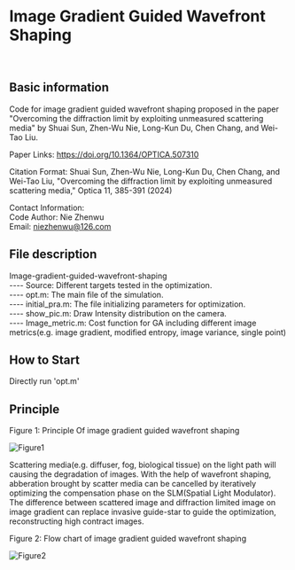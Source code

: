 # Image Gradient Guided Wavefront Shaping
​
## Basic information

Code for image gradient guided wavefront shaping proposed in the paper "Overcoming the diffraction limit by exploiting unmeasured scattering media" by Shuai Sun, Zhen-Wu Nie, Long-Kun Du, Chen Chang, and Wei-Tao Liu. 

Paper Links: https://doi.org/10.1364/OPTICA.507310

​Citation Format: Shuai Sun, Zhen-Wu Nie, Long-Kun Du, Chen Chang, and Wei-Tao Liu, "Overcoming the diffraction limit by exploiting unmeasured scattering media," Optica 11, 385-391 (2024) 

Contact Information:  
Code Author: Nie Zhenwu  
Email: niezhenwu@126.com

## File description

Image-gradient-guided-wavefront-shaping  
---- Source: Different targets tested in the optimization.  
---- opt.m: The main file of the simulation.  
---- initial_pra.m: The file initializing parameters for optimization.  
---- show_pic.m: Draw Intensity distribution on the camera.  
---- Image_metric.m: Cost function for GA including different image metrics(e.g. image gradient, modified entropy, image variance, single point)   

## How to Start

Directly run 'opt.m'

## Principle

Figure 1: Principle Of image gradient guided wavefront shaping

![Figure1](https://github.com/Peakmit/Image-gradient-guided-wavefront-shaping/assets/46422710/079af191-4da0-4841-a161-77b75dfbcdda)

Scattering media(e.g. diffuser, fog, biological tissue) on the light path will causing the degradation of images. With the help of wavefront shaping, abberation brought by scatter media can be cancelled by iteratively optimizing the compensation phase on the SLM(Spatial Light Modulator). The difference between scattered image and diffraction limited image on image gradient can replace invasive guide-star to guide the optimization, reconstructing high contract images.

Figure 2: Flow chart of image gradient guided wavefront shaping

![Figure2](https://github.com/Peakmit/Image-gradient-guided-wavefront-shaping/assets/46422710/abc481e6-64e9-4e59-beaa-2d187d90262e)





